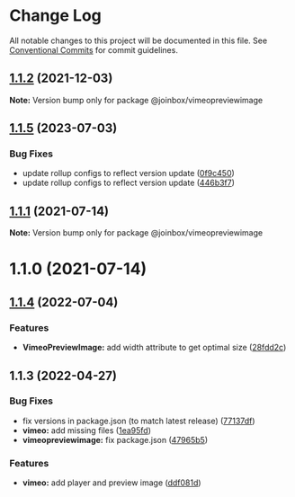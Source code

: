 # Change Log

All notable changes to this project will be documented in this file.
See [Conventional Commits](https://conventionalcommits.org) for commit guidelines.

## [1.1.2](https://github.com/joinbox/ui-components/compare/@joinbox/vimeopreviewimage@1.1.1...@joinbox/vimeopreviewimage@1.1.2) (2021-12-03)

**Note:** Version bump only for package @joinbox/vimeopreviewimage
## [1.1.5](https://github.com/joinbox/ui-components/compare/@joinbox/vimeopreviewimage@1.1.4...@joinbox/vimeopreviewimage@1.1.5) (2023-07-03)


### Bug Fixes

* update rollup configs to reflect version update ([0f9c450](https://github.com/joinbox/ui-components/commit/0f9c4504fd607c325aa0f337c1b36c46f2d48496))
* update rollup configs to reflect version update ([446b3f7](https://github.com/joinbox/ui-components/commit/446b3f7a6718d277efd7194345a23b90083026cb))





## [1.1.1](https://github.com/joinbox/ui-components/compare/@joinbox/vimeopreviewimage@1.1.0...@joinbox/vimeopreviewimage@1.1.1) (2021-07-14)

**Note:** Version bump only for package @joinbox/vimeopreviewimage





# 1.1.0 (2021-07-14)
## [1.1.4](https://github.com/joinbox/ui-components/compare/@joinbox/vimeopreviewimage@1.1.3...@joinbox/vimeopreviewimage@1.1.4) (2022-07-04)


### Features

* **VimeoPreviewImage:** add width attribute to get optimal size ([28fdd2c](https://github.com/joinbox/ui-components/commit/28fdd2ccf1995093d1f71d6ef5b5e48339d4293c))





## 1.1.3 (2022-04-27)


### Bug Fixes

* fix versions in package.json (to match latest release) ([77137df](https://github.com/joinbox/ui-components/commit/77137df6758b2d39ee06941ba3e6a062c1f5b9e4))
* **vimeo:** add missing files ([1ea95fd](https://github.com/joinbox/ui-components/commit/1ea95fdc529e28b8513d9f3d4822ef68ad439e13))
* **vimeopreviewimage:** fix package.json ([47965b5](https://github.com/joinbox/ui-components/commit/47965b511677ee31ce43174225d8f868b11c0ca6))


### Features

* **vimeo:** add player and preview image ([ddf081d](https://github.com/joinbox/ui-components/commit/ddf081d47c2b5bacfc7fa2081be30c6a95f56ca1))
